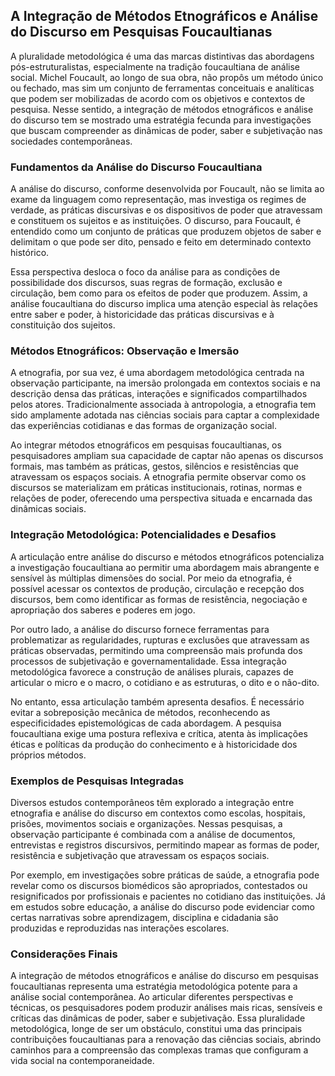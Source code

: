 
## A Integração de Métodos Etnográficos e Análise do Discurso em Pesquisas Foucaultianas

A pluralidade metodológica é uma das marcas distintivas das abordagens pós-estruturalistas, especialmente na tradição foucaultiana de análise social. Michel Foucault, ao longo de sua obra, não propôs um método único ou fechado, mas sim um conjunto de ferramentas conceituais e analíticas que podem ser mobilizadas de acordo com os objetivos e contextos de pesquisa. Nesse sentido, a integração de métodos etnográficos e análise do discurso tem se mostrado uma estratégia fecunda para investigações que buscam compreender as dinâmicas de poder, saber e subjetivação nas sociedades contemporâneas.

### Fundamentos da Análise do Discurso Foucaultiana

A análise do discurso, conforme desenvolvida por Foucault, não se limita ao exame da linguagem como representação, mas investiga os regimes de verdade, as práticas discursivas e os dispositivos de poder que atravessam e constituem os sujeitos e as instituições. O discurso, para Foucault, é entendido como um conjunto de práticas que produzem objetos de saber e delimitam o que pode ser dito, pensado e feito em determinado contexto histórico.

Essa perspectiva desloca o foco da análise para as condições de possibilidade dos discursos, suas regras de formação, exclusão e circulação, bem como para os efeitos de poder que produzem. Assim, a análise foucaultiana do discurso implica uma atenção especial às relações entre saber e poder, à historicidade das práticas discursivas e à constituição dos sujeitos.

### Métodos Etnográficos: Observação e Imersão

A etnografia, por sua vez, é uma abordagem metodológica centrada na observação participante, na imersão prolongada em contextos sociais e na descrição densa das práticas, interações e significados compartilhados pelos atores. Tradicionalmente associada à antropologia, a etnografia tem sido amplamente adotada nas ciências sociais para captar a complexidade das experiências cotidianas e das formas de organização social.

Ao integrar métodos etnográficos em pesquisas foucaultianas, os pesquisadores ampliam sua capacidade de captar não apenas os discursos formais, mas também as práticas, gestos, silêncios e resistências que atravessam os espaços sociais. A etnografia permite observar como os discursos se materializam em práticas institucionais, rotinas, normas e relações de poder, oferecendo uma perspectiva situada e encarnada das dinâmicas sociais.

### Integração Metodológica: Potencialidades e Desafios

A articulação entre análise do discurso e métodos etnográficos potencializa a investigação foucaultiana ao permitir uma abordagem mais abrangente e sensível às múltiplas dimensões do social. Por meio da etnografia, é possível acessar os contextos de produção, circulação e recepção dos discursos, bem como identificar as formas de resistência, negociação e apropriação dos saberes e poderes em jogo.

Por outro lado, a análise do discurso fornece ferramentas para problematizar as regularidades, rupturas e exclusões que atravessam as práticas observadas, permitindo uma compreensão mais profunda dos processos de subjetivação e governamentalidade. Essa integração metodológica favorece a construção de análises plurais, capazes de articular o micro e o macro, o cotidiano e as estruturas, o dito e o não-dito.

No entanto, essa articulação também apresenta desafios. É necessário evitar a sobreposição mecânica de métodos, reconhecendo as especificidades epistemológicas de cada abordagem. A pesquisa foucaultiana exige uma postura reflexiva e crítica, atenta às implicações éticas e políticas da produção do conhecimento e à historicidade dos próprios métodos.

### Exemplos de Pesquisas Integradas

Diversos estudos contemporâneos têm explorado a integração entre etnografia e análise do discurso em contextos como escolas, hospitais, prisões, movimentos sociais e organizações. Nessas pesquisas, a observação participante é combinada com a análise de documentos, entrevistas e registros discursivos, permitindo mapear as formas de poder, resistência e subjetivação que atravessam os espaços sociais.

Por exemplo, em investigações sobre práticas de saúde, a etnografia pode revelar como os discursos biomédicos são apropriados, contestados ou resignificados por profissionais e pacientes no cotidiano das instituições. Já em estudos sobre educação, a análise do discurso pode evidenciar como certas narrativas sobre aprendizagem, disciplina e cidadania são produzidas e reproduzidas nas interações escolares.

### Considerações Finais

A integração de métodos etnográficos e análise do discurso em pesquisas foucaultianas representa uma estratégia metodológica potente para a análise social contemporânea. Ao articular diferentes perspectivas e técnicas, os pesquisadores podem produzir análises mais ricas, sensíveis e críticas das dinâmicas de poder, saber e subjetivação. Essa pluralidade metodológica, longe de ser um obstáculo, constitui uma das principais contribuições foucaultianas para a renovação das ciências sociais, abrindo caminhos para a compreensão das complexas tramas que configuram a vida social na contemporaneidade.
```
